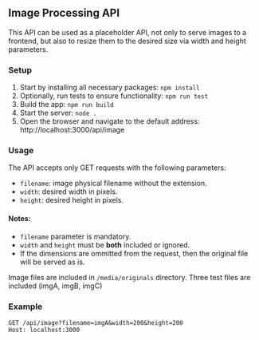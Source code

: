 ## Image Processing API

This API can be used as a placeholder API,
not only to serve images to a frontend, but
also to resize them to the desired size via
width and height parameters.

### Setup

1. Start by installing all necessary packages: `npm install`
2. Optionally, run tests to ensure functionality: `npm run test`
3. Build the app: `npm run build`
4. Start the server: `node .`
5. Open the browser and navigate to the default address:  
   http://localhost:3000/api/image

### Usage

The API accepts only GET requests with the following parameters:
- `filename`: image physical filename without the extension.
- `width`: desired width in pixels.
- `height`: desired height in pixels.

#### Notes:
- `filename` parameter is mandatory.
- `width` and `height` must be **both** included or ignored.
- If the dimensions are ommitted from the request,
then the original file will be served as is.

Image files are included in `/media/originals` directory.
Three test files are included (imgA, imgB, imgC)

### Example

```
GET /api/image?filename=imgA&width=200&height=200
Host: localhost:3000
```